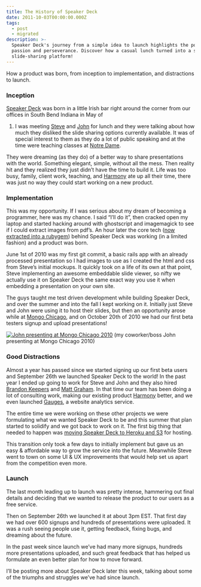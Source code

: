 ```yaml
---
title: The History of Speaker Deck
date: 2011-10-03T00:00:00.000Z
tags:
  - post
  - migrated
description: >-
  Speaker Deck's journey from a simple idea to launch highlights the power of
  passion and perseverance. Discover how a casual lunch turned into a successful
  slide-sharing platform!
---
```


How a product was born, from inception to implementation, and distractions to launch.

### Inception

[Speaker Deck](http://speakerdeck.com) was born in a little Irish bar right around the corner from our offices in South Bend Indiana in May of

1. I was meeting [Steve](http://orderedlist.com/the-team/#steve-smith) and [John](http://orderedlist.com/the-team/john-nunemaker) for lunch and they were talking about how much they disliked the slide sharing options currently available. It was of special interest to them as they do a lot of public speaking and at the time were teaching classes at [Notre Dame](http://nd.edu).

They were dreaming (as they do) of a better way to share presentations with the world. Something elegant, simple, without all the mess. Then reality hit and they realized they just didn’t have the time to build it. Life was too busy, family, client work, teaching, and [Harmony](http://get.harmonyapp.com) ate up all their time, there was just no way they could start working on a new product.

### Implementation

This was my opportunity. If I was serious about my dream of becoming a programmer, here was my chance. I said “I’ll do it”, then cracked open my laptop and started hacking around with ghostscript and imagemagick to see if I could extract images from pdf’s. An hour later the core tech ([now extracted into a rubygem](http://github.com/jonmagic/grim)) behind Speaker Deck was working (in a limited fashion) and a product was born.

June 1st of 2010 was my first git commit, a basic rails app with an already processed presentation so I had images to use as I created the html and css from Steve’s initial mockups. It quickly took on a life of its own at that point, Steve implementing an awesome embeddable slide viewer, so nifty we actually use it on Speaker Deck the same exact way you use it when embedding a presentation on your own site.

The guys taught me test driven development while building Speaker Deck, and over the summer and into the fall I kept working on it. Initially just Steve and John were using it to host their slides, but then an opportunity arose while at [Mongo Chicago](http://www.10gen.com/events/mongo-chicago-2010), and on October 20th of 2010 we had our first beta testers signup and upload presentations!

[![John presenting at Mongo Chicago 2010](/images/posts/the-history-of-speaker-deck/4609508175_f3bcf70e45_b.jpg)](http://www.flickr.com/photos/johnnunemaker/4609508175/in/photostream/)
(my coworker/boss John presenting at Mongo Chicago 2010)

### Good Distractions

Almost a year has passed since we started signing up our first beta users and September 26th we launched Speaker Deck to the world! In the past year I ended up going to work for Steve and John and they also hired [Brandon Keepers](http://orderedlist.com/the-team/#brandon-keepers) and [Matt Graham](http://orderedlist.com/the-team/#matt-graham). In that time our team has been doing a lot of consulting work, making our existing product [Harmony](http://get.harmonyapp.com) better, and we even launched [Gauges](http://get.gaug.es), a website analytics service.

The entire time we were working on these other projects we were formulating what we wanted Speaker Deck to be and this summer that plan started to solidify and we got back to work on it. The first big thing that needed to happen was [moving Speaker Deck to Heroku and S3](http://jonmagic.com/blog/archives/2011/07/27/moving-speakerdeck-to-heroku/) for hosting.

This transition only took a few days to initially implement but gave us an easy & affordable way to grow the service into the future. Meanwhile Steve went to town on some UI & UX improvements that would help set us apart from the competition even more.

### Launch

The last month leading up to launch was pretty intense, hammering out final details and deciding that we wanted to release the product to our users as a free service.

Then on September 26th we launched it at about 3pm EST. That first day we had over 600 signups and hundreds of presentations were uploaded. It was a rush seeing people use it, getting feedback, fixing bugs, and dreaming about the future.

In the past week since launch we’ve had many more signups, hundreds more presentations uploaded, and such great feedback that has helped us formulate an even better plan for how to move forward.

I’ll be posting more about Speaker Deck later this week, talking about some of the triumphs and struggles we’ve had since launch.
